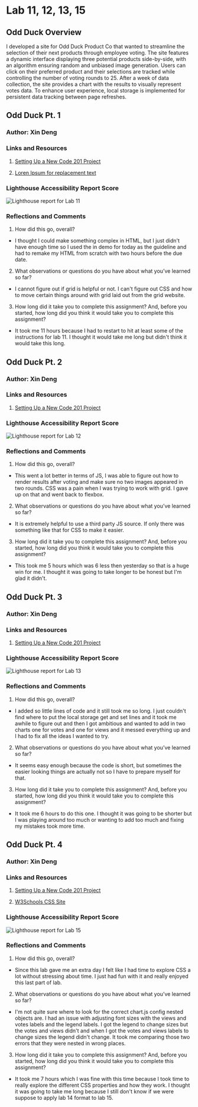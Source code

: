 # Lab 11, 12, 13, 15

## Odd Duck Overview

I developed a site for Odd Duck Product Co that wanted to streamline the selection of their next products through employee voting. The site features a dynamic interface displaying three potential products side-by-side, with an algorithm ensuring random and unbiased image generation. Users can click on their preferred product and their selections are tracked while controlling the number of voting rounds to 25. After a week of data collection, the site provides a chart with the results to visually represent votes data. To enhance user experience, local storage is implemented for persistent data tracking between page refreshes.


## Odd Duck Pt. 1


### Author: Xin Deng

### Links and Resources

1. [Setting Up a New Code 201 Project](https://codefellows.github.io/code-201-guide/curriculum/class-02/project-setup)

2. [Loren Ipsum for replacement text](https://www.lipsum.com/)


### Lighthouse Accessibility Report Score

![Lighthouse report for Lab 11](img/lighthouse1.png)

### Reflections and Comments

1. How did this go, overall?

  - I thought I could make something complex in HTML, but I just didn't have enough time so I used the in demo for today as the guideline and had to remake my HTML from scratch with two hours before the due date.

2. What observations or questions do you have about what you’ve learned so far?

- I cannot figure out if grid is helpful or not. I can't figure out CSS and how to move certain things around with grid laid out from the grid website.

3. How long did it take you to complete this assignment? And, before you started, how long did you think it would take you to complete this assignment?
 
- It took me 11 hours because I had to restart to hit at least some of the instructions for lab 11. I thought it would take me long but didn't think it would take this long. 



## Odd Duck Pt. 2


### Author: Xin Deng

### Links and Resources

1. [Setting Up a New Code 201 Project](https://codefellows.github.io/code-201-guide/curriculum/class-02/project-setup)


### Lighthouse Accessibility Report Score

![Lighthouse report for Lab 12](img/lighthouse2.png)

### Reflections and Comments

1. How did this go, overall?

  - This went a lot better in terms of JS, I was able to figure out how to render results after voting and make sure no two images appeared in two rounds. CSS was a pain when I was trying to work with grid. I gave up on that and went back to flexbox.

2. What observations or questions do you have about what you’ve learned so far?

- It is extremely helpful to use a third party JS source. If only there was something like that for CSS to make it easier.

3. How long did it take you to complete this assignment? And, before you started, how long did you think it would take you to complete this assignment?
 
- This took me 5 hours which was 6 less then yesterday so that is a huge win for me. I thought it was going to take longer to be honest but I'm glad it didn't.


## Odd Duck Pt. 3


### Author: Xin Deng

### Links and Resources

1. [Setting Up a New Code 201 Project](https://codefellows.github.io/code-201-guide/curriculum/class-02/project-setup)


### Lighthouse Accessibility Report Score

![Lighthouse report for Lab 13](img/lighthouse3.png)

### Reflections and Comments

1. How did this go, overall?

 - I added so little lines of code and it still took me so long. I just couldn't find where to put the local storage get and set lines and it took me awhile to figure out and then I got ambitious and wanted to add in two charts one for votes and one for views and it messed everything up and I had to fix all the ideas I wanted to try.

2. What observations or questions do you have about what you’ve learned so far?

- It seems easy enough because the code is short, but sometimes the easier looking things are actually not so I have to prepare myself for that.

3. How long did it take you to complete this assignment? And, before you started, how long did you think it would take you to complete this assignment?
 
- It took me 6 hours to do this one. I thought it was going to be shorter but I was playing around too much or wanting to add too much and fixing my mistakes took more time.


## Odd Duck Pt. 4


### Author: Xin Deng

### Links and Resources

1. [Setting Up a New Code 201 Project](https://codefellows.github.io/code-201-guide/curriculum/class-02/project-setup)

2. [W3Schools CSS Site](https://www.w3schools.com/css/)

### Lighthouse Accessibility Report Score

![Lighthouse report for Lab 15](img/lighthouse4.png)

### Reflections and Comments

1. How did this go, overall?

- Since this lab gave me an extra day I felt like I had time to explore CSS a lot without stressing about time. I just had fun with it and really enjoyed this last part of lab.

2. What observations or questions do you have about what you’ve learned so far?

- I'm not quite sure where to look for the correct chart.js config nested objects are. I had an issue with adjusting font sizes with the views and votes labels and the legend labels. I got the legend to change sizes but the votes and views didn't and when I got the votes and views labels to change sizes the legend didn't change. It took me comparing those two errors that they were nested in wrong places.

3. How long did it take you to complete this assignment? And, before you started, how long did you think it would take you to complete this assignment?
 
- It took me 7 hours which I was fine with this time because I took time to really explore the different CSS properties and how they work. I thought it was going to take me long because I still don't know if we were suppose to apply lab 14 format to lab 15. 